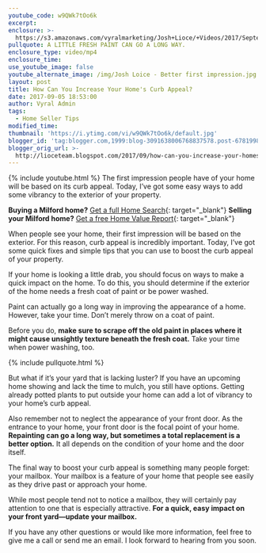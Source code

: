```yaml
---
youtube_code: w9QWk7tOo6k
excerpt:
enclosure: >-
  https://s3.amazonaws.com/vyralmarketing/Josh+Lioce/+Videos/2017/September/Milford+MA+Real+Estate+Agent-+How+Can+You+Increase+Your+Home%2527s+Curb+Appeal%253F.mp4
pullquote: A LITTLE FRESH PAINT CAN GO A LONG WAY.
enclosure_type: video/mp4
enclosure_time:
use_youtube_image: false
youtube_alternate_image: /img/Josh Loice - Better first impression.jpg
layout: post
title: How Can You Increase Your Home's Curb Appeal?
date: 2017-09-05 18:53:00
author: Vyral Admin
tags:
  - Home Seller Tips
modified_time:
thumbnail: 'https://i.ytimg.com/vi/w9QWk7tOo6k/default.jpg'
blogger_id: 'tag:blogger.com,1999:blog-3091638006768837578.post-67819984795095972'
blogger_orig_url: >-
  http://lioceteam.blogspot.com/2017/09/how-can-you-increase-your-homes-curb.html
---
```


{% include youtube.html %} The first impression people have of your home will be based on its curb appeal. Today, I’ve got some easy ways to add some vibrancy to the exterior of your property.

**Buying a Milford home?** [Get a full Home Search](http://www.lioceteam.com/search/criteria/gp_1/s_2){: target="_blank"} **Selling your Milford home?** [Get a free Home Value Report](http://www.eppraisal.com/partner/index/9177/){: target="_blank"}

When people see your home, their first impression will be based on the exterior. For this reason, curb appeal is incredibly important. Today, I’ve got some quick fixes and simple tips that you can use to boost the curb appeal of your property.

If your home is looking a little drab, you should focus on ways to make a quick impact on the home. To do this, you should determine if the exterior of the home needs a fresh coat of paint or be power washed.

Paint can actually go a long way in improving the appearance of a home. However, take your time. Don’t merely throw on a coat of paint.

Before you do, **make sure to scrape off the old paint in places where it might cause unsightly texture beneath the fresh coat.** Take your time when power washing, too.

{% include pullquote.html %}

But what if it’s your yard that is lacking luster? If you have an upcoming home showing and lack the time to mulch, you still have options. Getting already potted plants to put outside your home can add a lot of vibrancy to your home’s curb appeal.

Also remember not to neglect the appearance of your front door. As the entrance to your home, your front door is the focal point of your home. **Repainting can go a long way, but sometimes a total replacement is a better option.** It all depends on the condition of your home and the door itself.

The final way to boost your curb appeal is something many people forget: your mailbox. Your mailbox is a feature of your home that people see easily as they drive past or approach your home.

While most people tend not to notice a mailbox, they will certainly pay attention to one that is especially attractive. **For a quick, easy impact on your front yard—update your mailbox.**

If you have any other questions or would like more information, feel free to give me a call or send me an email. I look forward to hearing from you soon.